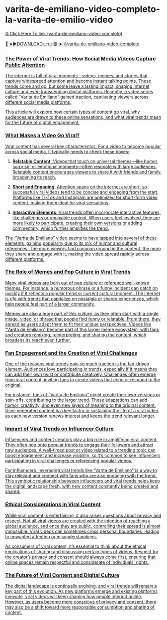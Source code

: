 # varita-de-emiliano-video-completo-la-varita-de-emilio-video

<a href="https://qomlix.cfd/sadgtr64"> 🌐 Click Here To link (varita-de-emiliano-video-completo)

🔴 ➤►DOWNLOAD👉👉🟢 ➤  <a href="https://qomlix.cfd/sadgtr64"> 🌐varita-de-emiliano-video-completo

### The Power of Viral Trends: How Social Media Videos Capture Public Attention

The internet is full of viral moments—videos, memes, and stories that capture widespread attention and become instant talking points. These trends come and go, but some leave a lasting impact, shaping internet culture and even transcending digital platforms. Recently, a video series called “Varita de Emiliano” gained traction, captivating viewers across different social media platforms.

This article will explore how certain types of content go viral, why audiences are drawn to these online sensations, and what viral trends mean for the future of digital engagement.

### What Makes a Video Go Viral?

Viral content has several key characteristics. For a video to become popular across social media, it typically needs to check these boxes:

1. **Relatable Content**: Videos that touch on universal themes—like humor, surprise, or emotional moments—often resonate with large audiences. Relatable content encourages viewers to share it with friends and family, broadening its reach.

2. **Short and Engaging**: Attention spans on the internet are short, so successful viral videos tend to be concise and engaging from the start. Platforms like TikTok and Instagram are optimized for short-form video content, making them ideal for viral sensations. 

3. **Interactive Elements**: Viral trends often incorporate interactive features, like challenges or remixable content. When users feel involved, they are more likely to participate, creating their own versions or adding commentary, which further amplifies the trend.

The “Varita de Emiliano” video seems to have tapped into several of these elements, gaining popularity due to its mix of humor and cultural references. The more viewers find common ground in the content, the more they share and engage with it, making the video spread rapidly across different platforms.

### The Role of Memes and Pop Culture in Viral Trends

Many viral videos are born out of pop culture or reference well-known themes. For instance, a humorous phrase or a funny incident can catch on quickly if it reflects a popular trend or current cultural moment. The internet is rife with trends that capitalize on nostalgia or shared experiences, which help people feel part of a larger community.

Memes are also a huge part of this culture, as they often start with a single image, video, or phrase that people find funny or relatable. From there, they spread as users adapt them to fit their unique perspectives. Videos like “Varita de Emiliano” become part of this larger meme ecosystem, with fans and creators remixing, reinterpreting, and sharing the content, which broadens its reach even further.

### Fan Engagement and the Creation of Viral Challenges

One of the reasons viral trends gain so much traction is the fan-driven element. Audiences love participating in trends, especially if it means they can add their own twist or contribute creatively. Challenges often emerge from viral content, inviting fans to create videos that echo or respond to the original.

For instance, fans of “Varita de Emiliano” might create their own versions or spin-offs, contributing to the larger trend. These adaptations can add humor, creativity, and even new layers of meaning to the original content. User-generated content is a key factor in sustaining the life of a viral video, as each new version renews interest and keeps the trend relevant longer.

### Impact of Viral Trends on Influencer Culture

Influencers and content creators play a big role in amplifying viral content. They often hop onto popular trends to engage their followers and attract new audiences. A well-timed post or video related to a trending topic can boost engagement and increase visibility, so it’s common to see influencers participating in viral challenges or referencing popular videos.

For influencers, leveraging viral trends like “Varita de Emiliano” is a way to stay relevant and connect with fans who are also engaging with the trend. This symbiotic relationship between influencers and viral trends helps keep the digital landscape fresh, with new content constantly being created and shared.

### Ethical Considerations in Viral Content

While viral content is entertaining, it also raises questions about privacy and respect. Not all viral videos are created with the intention of reaching a global audience, and once they are public, controlling their spread is almost impossible. Viral videos can sometimes cross personal boundaries, leading to unwanted attention or misunderstandings.

As consumers of viral content, it’s essential to think about the ethical implications of sharing and discussing certain types of videos. Respect for the creator’s privacy and consent should always come first, ensuring that online spaces remain respectful and considerate of individuals’ rights.

### The Future of Viral Content and Digital Culture

The digital landscape is continually evolving, and viral trends will remain a key part of this evolution. As new platforms emerge and existing platforms innovate, viral videos will keep shaping how people interact online. However, as users become more conscious of privacy and consent, there may also be a shift toward more responsible consumption and sharing of content.


